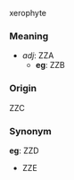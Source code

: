 xerophyte
### Meaning
+ _adj_: ZZA
    + __eg__: ZZB

### Origin

ZZC

### Synonym

__eg__: ZZD

+ ZZE


